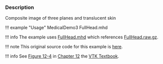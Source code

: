 ### Description
Composite image of three planes and translucent skin

!!! example "Usage"
    MedicalDemo3 FullHead.mhd

!!! info
    The example uses [FullHead.mhd](https://raw.githubusercontent.com/lorensen/VTKExamples/master/src/Testing/Data/FullHead.mhd) which references [FullHead.raw.gz](https://github.com/lorensen/VTKExamples/blob/master/src/Testing/Data/FullHead.raw.gz?raw=true).

!!! note
    This original source code for this example is [here](https://gitlab.kitware.com/vtk/vtk/blob/395857190c8453508d283958383bc38c9c2999bf/Examples/Medical/Cxx/Medical3.cxx).

!!! info
    See [Figure 12-4](/VTKBook/12Chapter12/#Figure%2012-4) in [Chapter 12](/VTKBook/12Chapter12) the [VTK Textbook](/VTKBook/01Chapter1).
